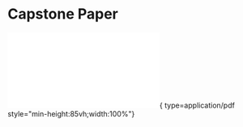 # Capstone Paper
![Alt text](Capstone_Paper_Final.pdf){ type=application/pdf style="min-height:85vh;width:100%"}